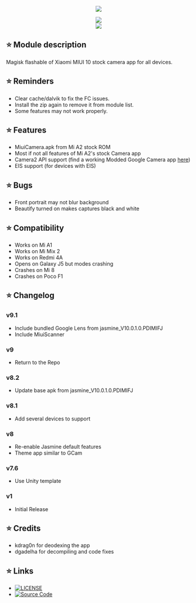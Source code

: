 <p align="center"><img src="https://www.lowyat.net/wp-content/uploads/2018/07/xiaomi-mi-a2-lite-hands-on-5.jpg"></p>

<p align="center"><a href="https://forum.xda-developers.com/apps/magisk/module-xiaomi-mi-a1-stock-camera-t3810432"><img src="https://img.shields.io/badge/XDA-Thread-orange.svg"></a><br /><a href="https://t.me/PIX3LIFY"><img src="https://img.shields.io/badge/Telegram-Channel-blue.svg"></a></p>

## ⭐ Module description
Magisk flashable of Xiaomi MIUI 10 stock camera app for all devices.

## ⭐ Reminders
* Clear cache/dalvik to fix the FC issues.
* Install the zip again to remove it from module list.
* Some features may not work properly.

## ⭐ Features
* MiuiCamera.apk from Mi A2 stock ROM
* Most if not all features of Mi A2's stock Camera app
* Camera2 API support (find a working Modded Google Camera app [here](https://www.celsoazevedo.com/files/android/google-camera/))
* EIS support (for devices with EIS)

## ⭐ Bugs
* Front portrait may not blur background
* Beautify turned on makes captures black and white

## ⭐ Compatibility
* Works on Mi A1
* Works on Mi Mix 2
* Works on Redmi 4A
* Opens on Galaxy J5 but modes crashing
* Crashes on Mi 8
* Crashes on Poco F1

## ⭐ Changelog
### v9.1
* Include bundled Google Lens from jasmine_V10.0.1.0.PDIMIFJ
* Include MiuiScanner

### v9
* Return to the Repo

### v8.2
* Update base apk from jasmine_V10.0.1.0.PDIMIFJ

### v8.1
* Add several devices to support

### v8
* Re-enable Jasmine default features
* Theme app similar to GCam

### v7.6
* Use Unity template

### v1
* Initial Release

## ⭐ Credits
* kdrag0n for deodexing the app
* dgadelha for decompiling and code fixes

## ⭐ Links
* [![LICENSE](https://img.shields.io/github/license/Magisk-Modules-Repo/MIUI-10-Camera.svg)](https://github.com/Magisk-Modules-Repo/MIUI-10-Camera/blob/master/LICENSE)
* [![Source Code](https://img.shields.io/badge/Github-Source-black.svg)](https://github.com/Magisk-Modules-Repo/MIUI-10-Camera)
